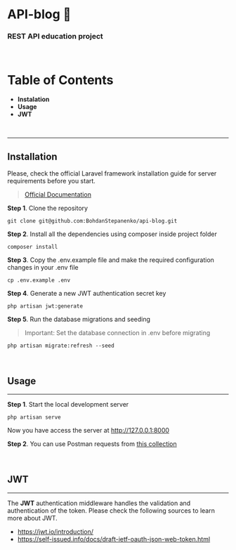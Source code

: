 # API-blog 💬

### REST API education project

&nbsp;

# Table of Contents

-   **Instalation**
-   **Usage**
-   **JWT**

&nbsp;

---

## Installation

Please, check the official Laravel framework installation guide for server requirements before you start.

> [Official Documentation](https://laravel.com/docs/8.x/installation)

**Step 1**. Clone the repository

    git clone git@github.com:BohdanStepanenko/api-blog.git

**Step 2**. Install all the dependencies using composer inside project folder

    composer install

**Step 3**. Copy the .env.example file and make the required configuration changes in your .env file

    cp .env.example .env

**Step 4**. Generate a new JWT authentication secret key

    php artisan jwt:generate

**Step 5**. Run the database migrations and seeding

> Important: Set the database connection in .env before migrating

    php artisan migrate:refresh --seed

&nbsp;

## Usage

---

**Step 1**. Start the local development server

    php artisan serve

Now you have access the server at http://127.0.0.1:8000

**Step 2**. You can use Postman requests from [this collection](https://github.com/BohdanStepanenko/api-blog/blob/main/api-blog.postman_collection.json)

&nbsp;

## JWT

---

The **JWT** authentication middleware handles the validation and authentication of the token. Please check the following sources to learn more about JWT.

-   https://jwt.io/introduction/
-   https://self-issued.info/docs/draft-ietf-oauth-json-web-token.html
